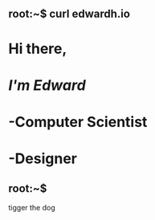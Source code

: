 ## root:~$ curl edwardh.io

#  Hi there,
#  *I'm Edward*
#  -Computer Scientist
#  -Designer

## root:~$ 
tigger the dog